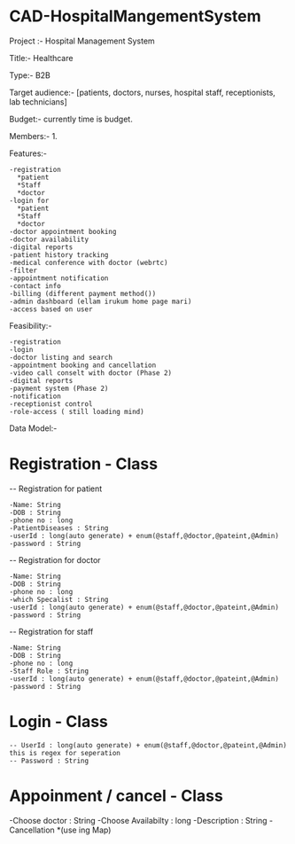 # CAD-HospitalMangementSystem
Project :- Hospital Management System

Title:- Healthcare

Type:- B2B

Target audience:- [patients, doctors, nurses, hospital staff, receptionists, lab technicians]

Budget:- currently time is budget.

Members:- 1.


Features:-

	-registration
	  *patient
	  *Staff
	  *doctor
	-login for 
	  *patient
	  *Staff
	  *doctor
	-doctor appointment booking
	-doctor availability
	-digital reports
	-patient history tracking
	-medical conference with doctor (webrtc)
	-filter 
	-appointment notification
	-contact info
	-billing (different payment method())
	-admin dashboard (ellam irukum home page mari)
	-access based on user
 
Feasibility:-

	-registration
	-login
	-doctor listing and search
	-appointment booking and cancellation
	-video call conselt with doctor (Phase 2)
	-digital reports
	-payment system (Phase 2)
	-notification
	-receptionist control 
	-role-access ( still loading mind)

 
 Data Model:-

 # Registration - Class

 -- Registration for patient 
 
    -Name: String
    -DOB : String
    -phone no : long
    -PatientDiseases : String
    -userId : long(auto generate) + enum(@staff,@doctor,@pateint,@Admin)
    -password : String 
    
 -- Registration for doctor 
 
    -Name: String
    -DOB : String
    -phone no : long
    -which Specalist : String
    -userId : long(auto generate) + enum(@staff,@doctor,@pateint,@Admin)
    -password : String 


 -- Registration for staff 
 
    -Name: String
    -DOB : String
    -phone no : long
    -Staff Role : String
    -userId : long(auto generate) + enum(@staff,@doctor,@pateint,@Admin)
    -password : String 	
		
 # Login - Class
 
    -- UserId : long(auto generate) + enum(@staff,@doctor,@pateint,@Admin) this is regex for seperation
    -- Password : String

 # Appoinment / cancel  -  Class

 -Choose doctor : String
 -Choose Availabilty : long
 -Description : String
 -Cancellation *(use ing Map)
 	
